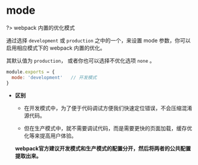 # mode

?> webpack 内置的优化模式

通过选择 `development` 或 `production` 之中的一个，来设置 mode 参数，你可以启用相应模式下的 webpack 内置的优化。

其默认值为 `production`， 或者你也可以选择不优化选项 `none` 。

```javascript
module.exports = {
  mode: 'development'   // 开发模式
}
```

+ **区别**
  
  + 在开发模式中，为了便于代码调试方便我们快速定位错误，不会压缩混淆源代码。
  
  + 但在生产模式中，就不需要调试代码，而是需要更快的页面加载，缓存优化等来提高用户体验。
  
  **webpack官方建议开发模式和生产模式的配置分开，然后将两者的公共配置提取出来。**
